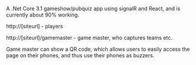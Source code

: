 A .Net Core 3.1 gameshow/pubquiz app using signalR and React, and is currently about 90% working.

http://[siteurl] - players

http://[siteurl]/gamemaster - game master, who captures teams etc.

Game master can show a QR code, which allows users to easily access the page on their phones, and thus use their phones as buzzers.
